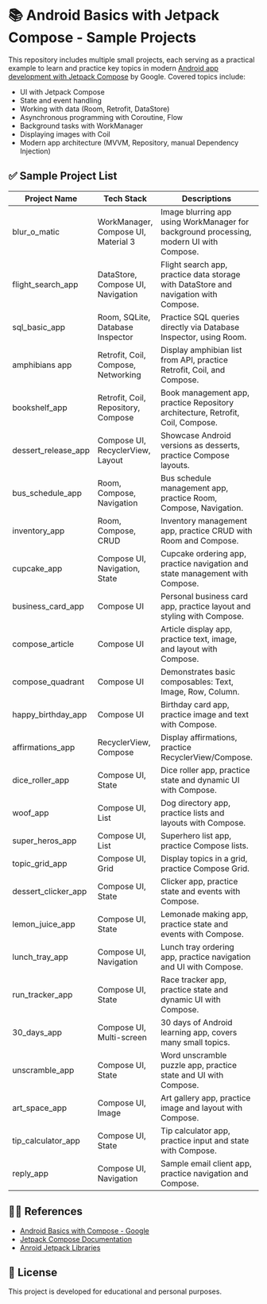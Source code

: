 # 📚 Android Basics with Jetpack Compose - Sample Projects

This repository includes multiple small projects, each serving as a practical example to learn and practice key topics in modern [Android app development with Jetpack Compose](https://developer.android.com/courses/android-basics-compose/course) by Google. Covered topics include:

- UI with Jetpack Compose
- State and event handling
- Working with data (Room, Retrofit, DataStore)
- Asynchronous programming with Coroutine, Flow
- Background tasks with WorkManager
- Displaying images with Coil
- Modern app architecture (MVVM, Repository, manual Dependency Injection)

## ✅ Sample Project List

| Project Name        | Tech Stack                          | Descriptions                                                                            | Source                                       |
| ------------------- | ----------------------------------- | --------------------------------------------------------------------------------------- | -------------------------------------------- |
| blur_o_matic        | WorkManager, Compose UI, Material 3 | Image blurring app using WorkManager for background processing, modern UI with Compose. | [blur_o_matic](./blur_o_matic)               |
| flight_search_app   | DataStore, Compose UI, Navigation   | Flight search app, practice data storage with DataStore and navigation with Compose.    | [flight_search_app](./flight_search_app)     |
| sql_basic_app       | Room, SQLite, Database Inspector    | Practice SQL queries directly via Database Inspector, using Room.                       | [sql_basic_app](./sql_basic_app)             |
| amphibians app      | Retrofit, Coil, Compose, Networking | Display amphibian list from API, practice Retrofit, Coil, and Compose.                  | [amphibians app](./amphibians%20app)         |
| bookshelf_app       | Retrofit, Coil, Repository, Compose | Book management app, practice Repository architecture, Retrofit, Coil, Compose.         | [bookshelf_app](./bookshelf_app)             |
| dessert_release_app | Compose UI, RecyclerView, Layout    | Showcase Android versions as desserts, practice Compose layouts.                        | [dessert_release_app](./dessert_release_app) |
| bus_schedule_app    | Room, Compose, Navigation           | Bus schedule management app, practice Room, Compose, Navigation.                        | [bus_schedule_app](./bus_schedule_app)       |
| inventory_app       | Room, Compose, CRUD                 | Inventory management app, practice CRUD with Room and Compose.                          | [inventory_app](./inventory_app)             |
| cupcake_app         | Compose UI, Navigation, State       | Cupcake ordering app, practice navigation and state management with Compose.            | [cupcake_app](./cupcake_app)                 |
| business_card_app   | Compose UI                          | Personal business card app, practice layout and styling with Compose.                   | [business_card_app](./business_card_app)     |
| compose_article     | Compose UI                          | Article display app, practice text, image, and layout with Compose.                     | [compose_article](./compose_article)         |
| compose_quadrant    | Compose UI                          | Demonstrates basic composables: Text, Image, Row, Column.                               | [compose_quadrant](./compose_quadrant)       |
| happy_birthday_app  | Compose UI                          | Birthday card app, practice image and text with Compose.                                | [happy_birthday_app](./happy_birthday_app)   |
| affirmations_app    | RecyclerView, Compose               | Display affirmations, practice RecyclerView/Compose.                                    | [affirmations_app](./affirmations_app)       |
| dice_roller_app     | Compose UI, State                   | Dice roller app, practice state and dynamic UI with Compose.                            | [dice_roller_app](./dice_roller_app)         |
| woof_app            | Compose UI, List                    | Dog directory app, practice lists and layouts with Compose.                             | [woof_app](./woof_app)                       |
| super_heros_app     | Compose UI, List                    | Superhero list app, practice Compose lists.                                             | [super_heros_app](./super_heros_app)         |
| topic_grid_app      | Compose UI, Grid                    | Display topics in a grid, practice Compose Grid.                                        | [topic_grid_app](./topic_grid_app)           |
| dessert_clicker_app | Compose UI, State                   | Clicker app, practice state and events with Compose.                                    | [dessert_clicker_app](./dessert_clicker_app) |
| lemon_juice_app     | Compose UI, State                   | Lemonade making app, practice state and events with Compose.                            | [lemon_juice_app](./lemon_juice_app)         |
| lunch_tray_app      | Compose UI, Navigation              | Lunch tray ordering app, practice navigation and UI with Compose.                       | [lunch_tray_app](./lunch_tray_app)           |
| run_tracker_app     | Compose UI, State                   | Race tracker app, practice state and dynamic UI with Compose.                           | [run_tracker_app](./run_tracker_app)         |
| 30_days_app         | Compose UI, Multi-screen            | 30 days of Android learning app, covers many small topics.                              | [30_days_app](./30_days_app)                 |
| unscramble_app      | Compose UI, State                   | Word unscramble puzzle app, practice state and UI with Compose.                         | [unscramble_app](./unscramble_app)           |
| art_space_app       | Compose UI, Image                   | Art gallery app, practice image and layout with Compose.                                | [art_space_app](./art_space_app)             |
| tip_calculator_app  | Compose UI, State                   | Tip calculator app, practice input and state with Compose.                              | [tip_calculator_app](./tip_calculator_app)   |
| reply_app           | Compose UI, Navigation              | Sample email client app, practice navigation and Compose.                               | [reply_app](./reply_app)                     |

## 🧑‍🏫 References

- [Android Basics with Compose - Google](https://developer.android.com/courses/android-basics-compose/course)
- [Jetpack Compose Documentation](https://developer.android.com/jetpack/compose)
- [Anroid Jetpack Libraries](https://developer.android.com/jetpack/androidx/explorer?case=all)

## 📝 License

This project is developed for educational and personal purposes.
